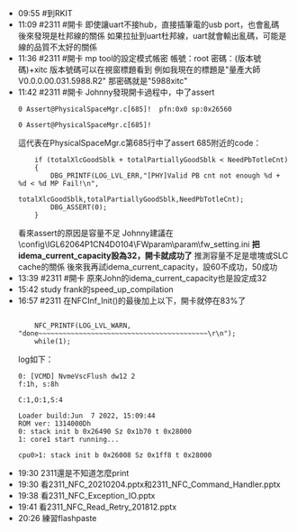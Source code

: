- 09:55 #到RKIT
- 11:09 #2311 #開卡
  即使讓uart不接hub，直接插筆電的usb port，也會亂碼
  後來發現是杜邦線的關係
  如果拉扯到uart杜邦線，uart就會輸出亂碼，可能是線的品質不太好的關係
- 11:36 #2311 #開卡
  mp tool的設定模式帳密
  帳號：root
  密碼：(版本號碼)+xitc
  版本號碼可以在視窗標題看到
  例如我現在的標題是"量產大師V0.0.0.00.031.5988.R2"
  那密碼就是"5988xitc"
- 11:42 #2311 #開卡
  Johnny發現開卡過程中，中了assert
  ```
  0 Assert@PhysicalSpaceMgr.c[685]!  pfn:0x0 sp:0x26560
  
  0 Assert@PhysicalSpaceMgr.c[685]!
  ```
  這代表在PhysicalSpaceMgr.c第685行中了assert
  685附近的code：
  ```
      if (totalXlcGoodSblk + totalPartiallyGoodSblk < NeedPbTotleCnt)
      {
          DBG_PRINTF(LOG_LVL_ERR,"[PHY]Valid PB cnt not enough %d + %d < %d MP Fail!\n",
                  totalXlcGoodSblk,totalPartiallyGoodSblk,NeedPbTotleCnt);
          DBG_ASSERT(0);
      }
  ```
  看來assert的原因是容量不足
  Johnny建議在\config\IGL62064P1CN4D0104\FWparam\param\fw_setting.ini
  **把idema_current_capacity設為32，開卡就成功了**
  推測容量不足是壞塊或SLC cache的關係
  後來我再試idema_current_capacity，設60不成功，50成功
- 13:39 #2311 #開卡 原來John的idema_current_capacity也是設定成32
- 15:42 study frank的speed_up_compilation
- 16:57 #2311
  在NFCInf_Init()的最後加上以下，開卡就停在83%了
  ```
  
      NFC_PRINTF(LOG_LVL_WARN, "done~~~~~~~~~~~~~~~~~~~~~~~~~~~~~~~~~~~~~~~~~~\r\n");
      while(1);
  ```
  log如下：
  ```
  0: [VCMD] NvmeVscFlush dw12 2
  f:1h, s:8h
  
  C:1,O:1,S:4
  
  Loader build:Jun  7 2022, 15:09:44
  ROM ver: 1314000Dh
  0: stack init b 0x26490 Sz 0x1b70 t 0x28000
  1: core1 start running...
  
  cpu0>1: stack init b 0x26008 Sz 0x1ff8 t 0x28000
  ```
- 19:30 2311還是不知道怎麼print
- 19:30 看2311_NFC_20210204.pptx和2311_NFC_Command_Handler.pptx
- 19:38 看2311_NFC_Exception_IO.pptx
- 19:41 看2311_NFC_Read_Retry_201812.pptx
- 20:26 練習flashpaste